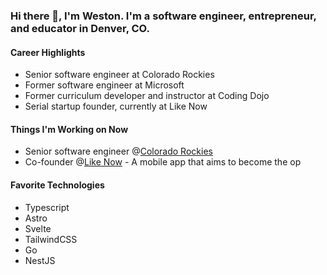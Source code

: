 ### Hi there 👋, I'm Weston. I'm a software engineer, entrepreneur, and educator in Denver, CO.

#### Career Highlights
- Senior software engineer at Colorado Rockies
- Former software engineer at Microsoft
- Former curriculum developer and instructor at Coding Dojo
- Serial startup founder, currently at Like Now

#### Things I'm Working on Now
- Senior software engineer @[Colorado Rockies](https://rockies.com)
- Co-founder @[Like Now](https://like-now.app) - A mobile app that aims to become the op

#### Favorite Technologies
- Typescript
- Astro
- Svelte
- TailwindCSS
- Go
- NestJS
